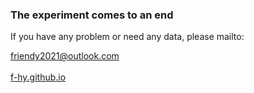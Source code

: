 ### The experiment comes to an end
If you have any problem or need any data, please mailto:
<html>
<a href="mailto:friendy2021@outlook.com">friendy2021@outlook.com</a>
<br><br>
</html>


<footer><a href="http://f-hy.github.io">f-hy.github.io</a></footer>